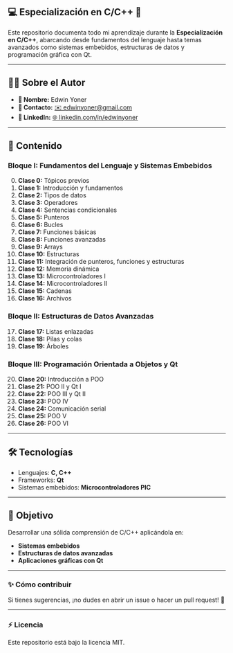 ## 💻 Especialización en C/C++ 🚀

Este repositorio documenta todo mi aprendizaje durante la **Especialización en C/C++**, abarcando desde fundamentos del lenguaje hasta temas avanzados como sistemas embebidos, estructuras de datos y programación gráfica con Qt.

---
## 👨‍💻 Sobre el Autor
- **👤 Nombre:** Edwin Yoner
- **📧 Contacto:** [✉️ edwinyoner@gmail.com](mailto:edwinyoner@gmail.com)
- **🔗 LinkedIn:** [🌐 linkedin.com/in/edwinyoner](https://www.linkedin.com/in/edwinyoner)
---

## 🔖 **Contenido**
### **Bloque I: Fundamentos del Lenguaje y Sistemas Embebidos**
0. **Clase 0:** Tópicos previos
1. **Clase 1:** Introducción y fundamentos
2. **Clase 2:** Tipos de datos
3. **Clase 3:** Operadores
4. **Clase 4:** Sentencias condicionales
5. **Clase 5:** Punteros
6. **Clase 6:** Bucles
7. **Clase 7:** Funciones básicas
8. **Clase 8:** Funciones avanzadas
9. **Clase 9:** Arrays
10. **Clase 10:** Estructuras
11. **Clase 11:** Integración de punteros, funciones y estructuras
12. **Clase 12:** Memoria dinámica
13. **Clase 13:** Microcontroladores I
14. **Clase 14:** Microcontroladores II
15. **Clase 15:** Cadenas
16. **Clase 16:** Archivos

### **Bloque II: Estructuras de Datos Avanzadas**
17. **Clase 17:** Listas enlazadas
18. **Clase 18:** Pilas y colas
19. **Clase 19:** Árboles

### **Bloque III: Programación Orientada a Objetos y Qt**
20. **Clase 20:** Introducción a POO
21. **Clase 21:** POO II y Qt I
22. **Clase 22:** POO III y Qt II
23. **Clase 23:** POO IV
24. **Clase 24:** Comunicación serial
25. **Clase 25:** POO V
26. **Clase 26:** POO VI

---

## 🛠️ **Tecnologías**
- Lenguajes: **C, C++**
- Frameworks: **Qt**
- Sistemas embebidos: **Microcontroladores PIC**

---

## 🌟 **Objetivo**
Desarrollar una sólida comprensión de C/C++ aplicándola en:
- **Sistemas embebidos**
- **Estructuras de datos avanzadas**
- **Aplicaciones gráficas con Qt**

---

### ✨ **Cómo contribuir**
Si tienes sugerencias, ¡no dudes en abrir un issue o hacer un pull request! 🤝

---

### ⚡ **Licencia**
Este repositorio está bajo la licencia MIT.  
